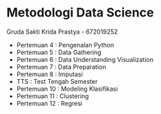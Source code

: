 # Metodologi Data Science

Gruda Sakti Krida Prastya - 672019252

- Pertemuan 4 : Pengenalan Python
- Pertemuan 5 : Data Gathering
- Pertemuan 6 : Data Understanding Visualization
- Pertemuan 7 : Data Preparation
- Pertemuan 8 : Imputasi
- TTS : Test Tengah Semester
- Pertemuan 10 : Modeling Klasifikasi
- Pertemuan 11 : Clustering
- Pertemuan 12 : Regresi
